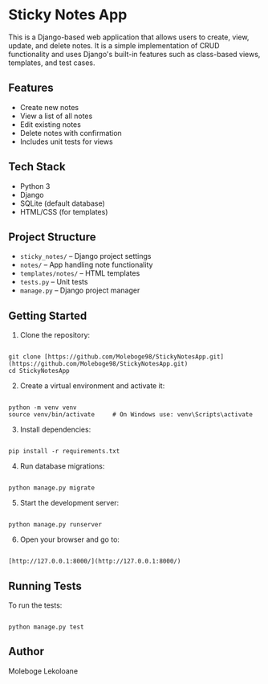# Sticky Notes App

This is a Django-based web application that allows users to create, view, update, and delete notes. It is a simple implementation of CRUD functionality and uses Django's built-in features such as class-based views, templates, and test cases.

## Features

- Create new notes
- View a list of all notes
- Edit existing notes
- Delete notes with confirmation
- Includes unit tests for views

## Tech Stack

- Python 3
- Django
- SQLite (default database)
- HTML/CSS (for templates)

## Project Structure

- `sticky_notes/` – Django project settings
- `notes/` – App handling note functionality
- `templates/notes/` – HTML templates
- `tests.py` – Unit tests
- `manage.py` – Django project manager

## Getting Started

1. Clone the repository:
```

git clone [https://github.com/Moleboge98/StickyNotesApp.git](https://github.com/Moleboge98/StickyNotesApp.git)
cd StickyNotesApp

```

2. Create a virtual environment and activate it:
```

python -m venv venv
source venv/bin/activate     # On Windows use: venv\Scripts\activate

```

3. Install dependencies:
```

pip install -r requirements.txt

```

4. Run database migrations:
```

python manage.py migrate

```

5. Start the development server:
```

python manage.py runserver

```

6. Open your browser and go to:
```

[http://127.0.0.1:8000/](http://127.0.0.1:8000/)

```

## Running Tests

To run the tests:
```

python manage.py test

```

## Author

Moleboge Lekoloane
